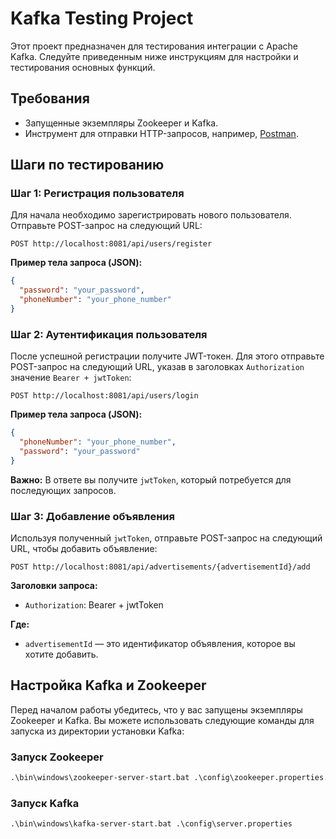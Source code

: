 # Kafka Testing Project

Этот проект предназначен для тестирования интеграции с Apache Kafka. Следуйте приведенным ниже инструкциям для настройки и тестирования основных функций.

## Требования

- Запущенные экземпляры Zookeeper и Kafka.
- Инструмент для отправки HTTP-запросов, например, [Postman](https://www.postman.com/).

## Шаги по тестированию

### Шаг 1: Регистрация пользователя

Для начала необходимо зарегистрировать нового пользователя. Отправьте POST-запрос на следующий URL:

```
POST http://localhost:8081/api/users/register
```

**Пример тела запроса (JSON):**

```json
{
  "password": "your_password",
  "phoneNumber": "your_phone_number"
}
```

### Шаг 2: Аутентификация пользователя

После успешной регистрации получите JWT-токен. Для этого отправьте POST-запрос на следующий URL, указав в заголовках `Authorization` значение `Bearer + jwtToken`:

```
POST http://localhost:8081/api/users/login
```

**Пример тела запроса (JSON):**

```json
{
  "phoneNumber": "your_phone_number",
  "password": "your_password"
}
```

**Важно:** В ответе вы получите `jwtToken`, который потребуется для последующих запросов.

### Шаг 3: Добавление объявления

Используя полученный `jwtToken`, отправьте POST-запрос на следующий URL, чтобы добавить объявление:

```
POST http://localhost:8081/api/advertisements/{advertisementId}/add
```

**Заголовки запроса:**

- `Authorization`: Bearer + jwtToken

**Где:**
- `advertisementId` — это идентификатор объявления, которое вы хотите добавить.

## Настройка Kafka и Zookeeper

Перед началом работы убедитесь, что у вас запущены экземпляры Zookeeper и Kafka. Вы можете использовать следующие команды для запуска из директории установки Kafka:

### Запуск Zookeeper

```cmd
.\bin\windows\zookeeper-server-start.bat .\config\zookeeper.properties. 
```

### Запуск Kafka

```cmd
.\bin\windows\kafka-server-start.bat .\config\server.properties
```

